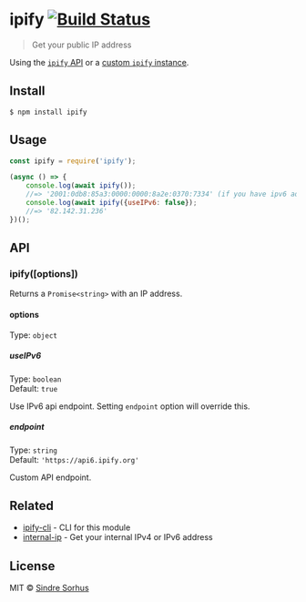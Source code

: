 # ipify [![Build Status](https://travis-ci.org/sindresorhus/ipify.svg?branch=master)](https://travis-ci.org/sindresorhus/ipify)

> Get your public IP address

Using the [`ipify` API](https://www.ipify.org) or a [custom `ipify` instance](https://github.com/rdegges/ipify-api).


## Install

```
$ npm install ipify
```


## Usage

```js
const ipify = require('ipify');

(async () => {
	console.log(await ipify());
	//=> '2001:0db8:85a3:0000:0000:8a2e:0370:7334' (if you have ipv6 address, same as next otherwise)
	console.log(await ipify({useIPv6: false});
	//=> '82.142.31.236'
})();
```


## API

### ipify([options])

Returns a `Promise<string>` with an IP address.

#### options

Type: `object`

##### useIPv6

Type: `boolean`<br>
Default: `true`

Use IPv6 api endpoint. Setting `endpoint` option will override this.

##### endpoint

Type: `string`<br>
Default: `'https://api6.ipify.org'`

Custom API endpoint.


## Related

- [ipify-cli](https://github.com/sindresorhus/ipify-cli) - CLI for this module
- [internal-ip](https://github.com/sindresorhus/internal-ip) - Get your internal IPv4 or IPv6 address


## License

MIT © [Sindre Sorhus](https://sindresorhus.com)
